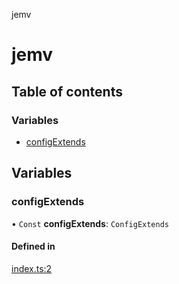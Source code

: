 jemv

# jemv

## Table of contents

### Variables

- [configExtends](README.md#configextends)

## Variables

### configExtends

• `Const` **configExtends**: `ConfigExtends`

#### Defined in

[index.ts:2](https://github.com/FlavioLionelRita/config-extends/blob/3e0e627/src/lib/index.ts#L2)
